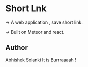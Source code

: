 # Short Lnk

-> A web application , save short link.

-> Built on Meteor and react.


## Author

Abhishek Solanki 
It is
Burrraaaah !

